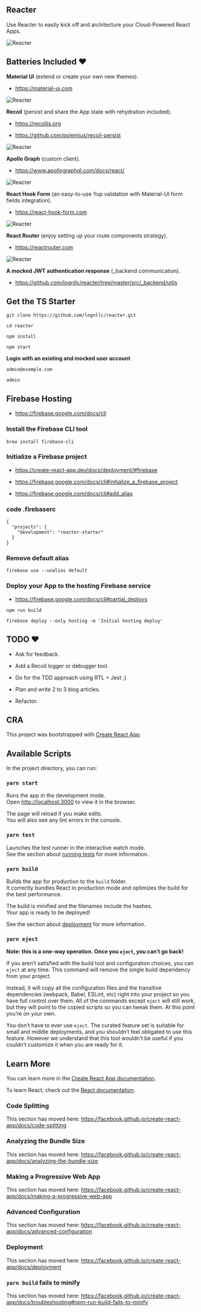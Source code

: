 ## Reacter

Use Reacter to easily kick off and architecture your Cloud-Powered React Apps.

![Reacter](./reacter.gif "Reacter")

## Batteries Included ❤️

**Material UI** (extend or create your own new themes).

- https://material-ui.com

![Reacter](./src/assets/img/logo-mui.png "Material UI")

**Recoil** (persist and share the App state with rehydration included).

- https://recoiljs.org

- https://github.com/polemius/recoil-persist

![Reacter](./src/assets/img/logo-recoil.png "Recoil")

**Apollo Graph** (custom client).

- https://www.apollographql.com/docs/react/

![Reacter](./src/assets/img/logo-apollo.png "Material UI")

**React Hook Form** (an easy-to-use Yup validation with Material-UI form fields integration).

- https://react-hook-form.com

![Reacter](./src/assets/img/logo-react-hook-form.png "React Router")

**React Router** (enjoy setting up your route components strategy).

- https://reactrouter.com

![Reacter](./src/assets/img/logo-react-router.png "React Router")

**A mocked JWT authentication response** (\_backend communication).

- https://github.com/lognllc/reacter/tree/master/src/_backend/utils

## Get the TS Starter

```
git clone https://github.com/lognllc/reacter.git

cd reacter

npm install

npm start
```

**Login with an existing and mocked user account**

```
admin@example.com

admin
```

## Firebase Hosting

- https://firebase.google.com/docs/cli

### Install the Firebase CLI tool

```
brew install firebase-cli
```

### Initialize a Firebase project

- https://create-react-app.dev/docs/deployment/#firebase

- https://firebase.google.com/docs/cli#initialize_a_firebase_project

- https://firebase.google.com/docs/cli#add_alias

### code .firebaserc

```
{
  "projects": {
    "development": "reacter-starter"
  }
}
```

### Remove default alias

```
firebase use --unalias default
```

### Deploy your App to the hosting Firebase service

- https://firebase.google.com/docs/cli#partial_deploys

```
npm run build

firebase deploy --only hosting -m 'Initial hosting deploy'
```

## TODO ❤️

- Ask for feedback.

- Add a Recoil logger or debugger tool.

- Go for the TDD approach using RTL + Jest ;)

- Plan and write 2 to 3 blog articles.

- Refactor.

## CRA

This project was bootstrapped with [Create React App](https://github.com/facebook/create-react-app).

## Available Scripts

In the project directory, you can run:

### `yarn start`

Runs the app in the development mode.<br />
Open [http://localhost:3000](http://localhost:3000) to view it in the browser.

The page will reload if you make edits.<br />
You will also see any lint errors in the console.

### `yarn test`

Launches the test runner in the interactive watch mode.<br />
See the section about [running tests](https://facebook.github.io/create-react-app/docs/running-tests) for more information.

### `yarn build`

Builds the app for production to the `build` folder.<br />
It correctly bundles React in production mode and optimizes the build for the best performance.

The build is minified and the filenames include the hashes.<br />
Your app is ready to be deployed!

See the section about [deployment](https://facebook.github.io/create-react-app/docs/deployment) for more information.

### `yarn eject`

**Note: this is a one-way operation. Once you `eject`, you can’t go back!**

If you aren’t satisfied with the build tool and configuration choices, you can `eject` at any time. This command will remove the single build dependency from your project.

Instead, it will copy all the configuration files and the transitive dependencies (webpack, Babel, ESLint, etc) right into your project so you have full control over them. All of the commands except `eject` will still work, but they will point to the copied scripts so you can tweak them. At this point you’re on your own.

You don’t have to ever use `eject`. The curated feature set is suitable for small and middle deployments, and you shouldn’t feel obligated to use this feature. However we understand that this tool wouldn’t be useful if you couldn’t customize it when you are ready for it.

## Learn More

You can learn more in the [Create React App documentation](https://facebook.github.io/create-react-app/docs/getting-started).

To learn React, check out the [React documentation](https://reactjs.org/).

### Code Splitting

This section has moved here: https://facebook.github.io/create-react-app/docs/code-splitting

### Analyzing the Bundle Size

This section has moved here: https://facebook.github.io/create-react-app/docs/analyzing-the-bundle-size

### Making a Progressive Web App

This section has moved here: https://facebook.github.io/create-react-app/docs/making-a-progressive-web-app

### Advanced Configuration

This section has moved here: https://facebook.github.io/create-react-app/docs/advanced-configuration

### Deployment

This section has moved here: https://facebook.github.io/create-react-app/docs/deployment

### `yarn build` fails to minify

This section has moved here: https://facebook.github.io/create-react-app/docs/troubleshooting#npm-run-build-fails-to-minify
